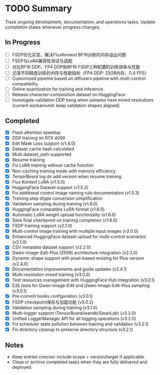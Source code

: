# TODO Summary

Track ongoing development, documentation, and operations tasks. Update completion states whenever progress changes.

## In Progress

- [ ] FSDP优化实现，解决FluxKontext BF16训练的内存溢出问题
- [ ] FSDP与LoRA兼容性测试与适配
- [ ] 对比BF16 DDP、FP4 DDP和BF16 FSDP三种配置的训练效率与性能
- [ ] 记录不同精度训练的内存与性能指标（FP4 DDP: 25GB内存，0.4 FPS）
- [ ] Customized pipeline based on diffusers pipeline with multi-control compatibility
- [ ] Online quantization for training and inference
- [ ] Release character-composition dataset on HuggingFace
- [ ] Investigate validation DDP hang when samples have mixed resolutions (current workaround: keep validation shapes aligned)

## Completed

- [x] Flash attention speedup
- [x] DDP training on RTX 4090
- [x] Edit Mask Loss support (v1.4.0)
- [x] Dataset cache hash calculated
- [x] Multi dataset_path supported
- [x] Resume training
- [x] Fix LoRA training without cache function
- [x] Non-caching training mode with memory efficiency
- [x] TensorBoard log dir add version when resume training
- [x] Flux Kontext LoRA (v1.5.0)
- [x] HuggingFace Dataset support (v1.5.2)
- [x] Fix additional control image naming rule documentation (v1.5.3)
- [x] Training step dtype conversion simplification
- [x] Validation sampling during training (v1.6.0)
- [x] HuggingFace compatible LoRA format (v1.6.0)
- [x] Automatic LoRA weight upload functionality (v1.6.0)
- [x] Save final checkpoint on training completion (v1.6.0)
- [x] FSDP training support (v2.1.0)
- [x] Multi-control image training with multiple input images (v2.0.0)
- [x] Enhanced HuggingFace dataset upload for multi-control scenarios (v2.1.0)
- [x] CSV metadata dataset support (v2.2.0)
- [x] Qwen-Image-Edit-Plus (2509) architecture integration (v2.3.0)
- [x] Dynamic shape support with pixel-based resizing for Plus version (v2.4.0)
- [x] Documentation improvements and guide updates (v2.4.1)
- [x] Multi-resolution mixed training (v3.0.0)
- [x] Test resources management with HuggingFace Hub integration (v3.0.1)
- [x] E2E tests for Qwen-Image-Edit and Qwen-Image-Edit-Plus sampling (v3.0.1)
- [x] Pre-commit hooks configuration (v3.0.1)
- [x] FSDP checkpoint保存与加载功能 (v3.0.2)
- [x] Validation sampling during training (v3.1.0)
- [x] Multi-logger support (TensorBoard/wandb/SwanLab) (v3.2.0)
- [x] Unified LoggerManager API for all logging operations (v3.2.0)
- [x] Fix scheduler state pollution between training and validation (v3.2.1)
- [x] Fix directory cleanup to preserve directory structure (v3.2.1)

## Notes

- Keep entries concise: include scope + version/target if applicable.
- Close or archive completed tasks when they are fully delivered and deployed.
